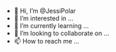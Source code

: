 - 👋 Hi, I’m @JessiPolar
- 👀 I’m interested in ...
- 🌱 I’m currently learning ...
- 💞️ I’m looking to collaborate on ...
- 📫 How to reach me ...

<!---
JessiPolar/JessiPolar is a ✨ special ✨ repository because its `README.md` (this file) appears on your GitHub profile.
You can click the Preview link to take a look at your changes.
--->
